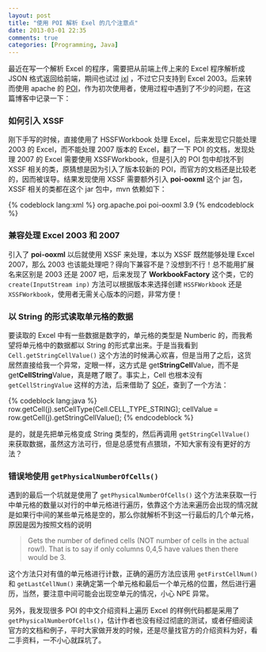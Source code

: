 ```yaml
---
layout: post
title: "使用 POI 解析 Exel 的几个注意点"
date: 2013-03-01 22:35
comments: true
categories: [Programming, Java]
---
```


最近在写一个解析 Excel 的程序，需要把从前端上传上来的 Excel 程序解析成 JSON 格式返回给前端，期间也试过 [jxl](http://jexcelapi.sourceforge.net/) ，不过它只支持到 Excel 2003。后来转而使用 apache 的 [POI](http://POI.apache.org/)，作为初次使用者，使用过程中遇到了不少的问题，在这篇博客中记录一下：

### 如何引入 XSSF

刚下手写的时候，直接使用了 HSSFWorkbook 处理 Excel，后来发现它只能处理 2003 的 Excel，而不能处理 2007 版本的 Excel，翻了一下 POI 的文档，发现处理 2007 的 Excel 需要使用 XSSFWorkbook，但是引入的 POI 包中却找不到 XSSF 相关的类，原猜想是因为引入了版本较新的 POI，而官方的文档还是比较老的，因而被误导。结果发现使用 XSSF 需要额外引入 **poi-ooxml** 这个 jar 包， XSSF 相关的类都在这个 jar 包中，mvn 依赖如下：

{% codeblock lang:xml %}
<dependency>
    <groupId>org.apache.poi</groupId>
    <artifactId>poi-ooxml</artifactId>
    <version>3.9</version>
</dependency>
{% endcodeblock %}

### 兼容处理 Excel 2003 和 2007

引入了 **poi-ooxml** 以后就使用 XSSF 来处理，本以为 XSSF 既然能够处理 Excel 2007，那么 2003 也该能处理吧？得向下兼容不是？没想到不行！总不能用扩展名来区别是 2003 还是 2007 吧，后来发现了 **WorkbookFactory** 这个类，它的 `create(InputStream inp)` 方法可以根据版本来选择创建 `HSSFWorkbook` 还是 `XSSFWorkbook`，使用者无需关心版本的问题，非常方便！

### 以 String 的形式读取单元格的数据

要读取的 Excel 中有一些数据是数字的，单元格的类型是 Numberic 的，而我希望将单元格中的数据都以 String 的形式拿出来。于是当我看到 `Cell.getStringCellValue()` 这个方法的时候满心欢喜，但是当用了之后，这货居然直接给我一个异常，定眼一样，这方式是 get**StringCell**Value，而不是 get**CellString**Value，真是瞎了眼了。事实上，Cell 也根本没有 `getCellStringValue` 这样的方法，后来借助了 [SOF](http://stackoverflow.com/questions/1072561/how-can-i-read-numeric-strings-in-excel-cells-as-string-not-numbers-with-apach)，查到了一个方法：

{% codeblock lang:java %}
row.getCell(j).setCellType(Cell.CELL_TYPE_STRING);
cellValue = row.getCell(j).getStringCellValue();
{% endcodeblock %}

是的，就是先把单元格变成 String 类型的，然后再调用 `getStringCellValue()` 来获取数据，虽然这方法可行，但是总感觉有点猥琐，不知大家有没有更好的方法？

### 错误地使用 `getPhysicalNumberOfCells()`

遇到的最后一个坑就是使用了 `getPhysicalNumberOfCells()` 这个方法来获取一行中单元格的数量以对行的中单元格进行遍历，依靠这个方法来遍历会出现的情况就是如果行中间的某些单元格是空的，那么你就解析不到这一行最后的几个单元格，原因是因为按照文档的说明

> Gets the number of defined cells (NOT number of cells in the actual row!). That is to say if only columns 0,4,5 have values then there would be 3.

这个方法只对有值的单元格进行计数，正确的遍历方法应该用 `getFirstCellNum()` 和 `getLastCellNum()` 来确定第一个单元格和最后一个单元格的位置，然后进行遍历，当然，要注意中间可能会出现空单元的情况，小心 NPE 异常。

另外，我发现很多 POI 的中文介绍资料上遍历 Excel 的样例代码都是采用了 `getPhysicalNumberOfCells()`，估计作者也没有经过彻底的测试，或者仔细阅读官方的文档和例子，平时大家做开发的时候，还是尽量找官方的介绍资料为好，看二手资料，一不小心就踩坑了。